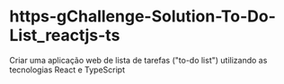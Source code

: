 # https-gChallenge-Solution-To-Do-List_reactjs-ts
Criar uma aplicação web de lista de tarefas ("to-do list") utilizando as tecnologias React e TypeScript

